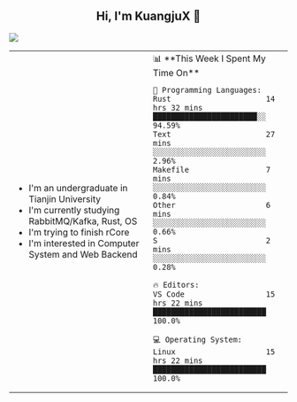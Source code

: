 <h2 align="center"> Hi, I'm KuangjuX 👋 </h2>
<p><img src="https://w.wallhaven.cc/full/nz/wallhaven-nz1e8j.jpg"></p>
<table>
    <tr>
        <td valign="center" width="50%">
            <ul>
                <li>I'm an undergraduate in Tianjin University</li>
                <li>I'm currently studying RabbitMQ/Kafka, Rust, OS</li>
                <li>I'm trying to finish rCore</li>
                <li>I'm interested in Computer System and Web Backend</li>
            </ul>
        </td>
       <td valign="top" width="50%">
<!--START_SECTION:waka-->
📊 **This Week I Spent My Time On** 

```text
💬 Programming Languages: 
Rust                     14 hrs 32 mins      ███████████████████████░░   94.59% 
Text                     27 mins             ░░░░░░░░░░░░░░░░░░░░░░░░░   2.96% 
Makefile                 7 mins              ░░░░░░░░░░░░░░░░░░░░░░░░░   0.84% 
Other                    6 mins              ░░░░░░░░░░░░░░░░░░░░░░░░░   0.66% 
S                        2 mins              ░░░░░░░░░░░░░░░░░░░░░░░░░   0.28%

🔥 Editors: 
VS Code                  15 hrs 22 mins      █████████████████████████   100.0%

💻 Operating System: 
Linux                    15 hrs 22 mins      █████████████████████████   100.0%

```


<!--END_SECTION:waka-->
</td></tr>
</table>
